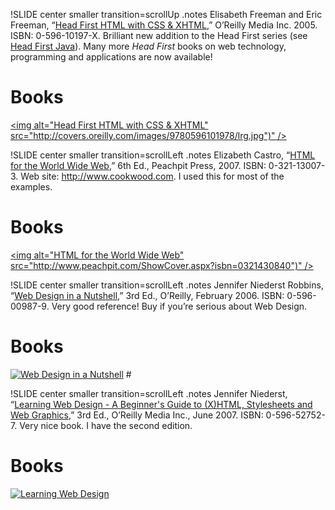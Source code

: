 !SLIDE center smaller transition=scrollUp .notes Elisabeth Freeman and Eric Freeman, “[Head First HTML with CSS & XHTML](http://oreilly.com/catalog/9780596101978),” O’Reilly Media Inc. 2005. ISBN: 0-596-10197-X. Brilliant new addition to the Head First series (see [Head First Java](http://oreilly.com/catalog/9780596009205)). Many more *Head First* books on web technology, programming and applications are now available!

# Books #

[<img alt="Head First HTML with CSS &amp; XHTML" src="http://covers.oreilly.com/images/9780596101978/lrg.jpg")" />](http://oreilly.com/catalog/9780596101978)

!SLIDE center smaller transition=scrollLeft .notes Elizabeth Castro, “[HTML for the World Wide Web](http://www.amazon.co.uk/HTML-XHTML-CSS-Visual-QuickStart/dp/0321430840/ref=sr_1_1?ie=UTF8&qid=1299173946&sr=8-1),” 6th Ed., Peachpit Press, 2007. ISBN: 0-321-13007-3. Web site: http://www.cookwood.com. I used this for most of the examples.

# Books #
[<img alt="HTML for the World Wide Web" src="http://www.peachpit.com/ShowCover.aspx?isbn=0321430840")" />](http://www.peachpit.com/store/product.aspx?isbn=0321430840)

!SLIDE center smaller transition=scrollLeft .notes Jennifer Niederst Robbins, “[Web Design in a Nutshell](http://oreilly.com/catalog/9780596009878/),” 3rd Ed., O’Reilly, February 2006. ISBN: 0-596-00987-9. Very good reference! Buy if you’re serious about Web Design.

# Books #

[<img alt="Web Design in a Nutshell" src="http://covers.oreilly.com/images/9780596009878/lrg.jpg" />](http://oreilly.com/catalog/9780596009878/) #


!SLIDE center smaller transition=scrollLeft .notes Jennifer Niederst, “[Learning Web Design - A Beginner's Guide to (X)HTML, Stylesheets and Web Graphics](http://oreilly.com/catalog/9780596527525/),” 3rd Ed., O’Reilly Media Inc., June 2007. ISBN: 0-596-52752-7. Very nice book. I have the second edition.

# Books #

[<img alt="Learning Web Design" src="http://covers.oreilly.com/images/9780596527525/lrg.jpg" />](http://oreilly.com/catalog/9780596527525/)

